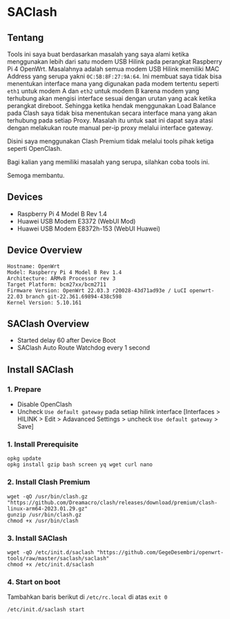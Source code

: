 # SAClash

## Tentang

Tools ini saya buat berdasarkan masalah yang saya alami ketika menggunakan lebih dari satu modem USB Hilink pada perangkat Raspberry Pi 4 OpenWrt. Masalahnya adalah semua modem USB Hilink memiliki MAC Address yang serupa yakni `0C:5B:8F:27:9A:64`. Ini membuat saya tidak bisa menentukan interface mana yang digunakan pada modem tertentu seperti `eth1` untuk modem A dan `eth2` untuk modem B karena modem yang terhubung akan mengisi interface sesuai dengan urutan yang acak ketika perangkat direboot. Sehingga ketika hendak menggunakan Load Balance pada Clash saya tidak bisa menentukan secara interface mana yang akan terhubung pada setiap Proxy. Masalah itu untuk saat ini dapat saya atasi dengan melakukan route manual per-ip proxy melalui interface gateway.

Disini saya menggunakan Clash Premium tidak melalui tools pihak ketiga seperti OpenClash.

Bagi kalian yang memiliki masalah yang serupa, silahkan coba tools ini.

Semoga membantu.

## Devices

- Raspberry Pi 4 Model B Rev 1.4
- Huawei USB Modem E3372 (WebUI Mod)
- Huawei USB Modem E8372h-153 (WebUI Huawei)

## Device Overview

    Hostname: OpenWrt
    Model: Raspberry Pi 4 Model B Rev 1.4
    Architecture: ARMv8 Processor rev 3
    Target Platform: bcm27xx/bcm2711
    Firmware Version: OpenWrt 22.03.3 r20028-43d71ad93e / LuCI openwrt-22.03 branch git-22.361.69894-438c598
    Kernel Version: 5.10.161

## SAClash Overview

- Started delay 60 after Device Boot
- SAClash Auto Route Watchdog every 1 second

## Install SAClash

### 1. Prepare

- Disable OpenClash
- Uncheck `Use default gateway` pada setiap hilink interface [Interfaces > HILINK > Edit > Adavanced Settings > uncheck `Use default gateway` > Save]

### 1. Install Prerequisite

    opkg update
    opkg install gzip bash screen yq wget curl nano

### 2. Install Clash Premium

    wget -qO /usr/bin/clash.gz "https://github.com/Dreamacro/clash/releases/download/premium/clash-linux-arm64-2023.01.29.gz"
    gunzip /usr/bin/clash.gz
    chmod +x /usr/bin/clash

### 3. Install SAClash
  
    wget -qO /etc/init.d/saclash "https://github.com/GegeDesembri/openwrt-tools/raw/master/saclash/saclash"
    chmod +x /etc/init.d/saclash

### 4. Start on boot

Tambahkan baris berikut di `/etc/rc.local` di atas `exit 0`
  
    /etc/init.d/saclash start


  
  
